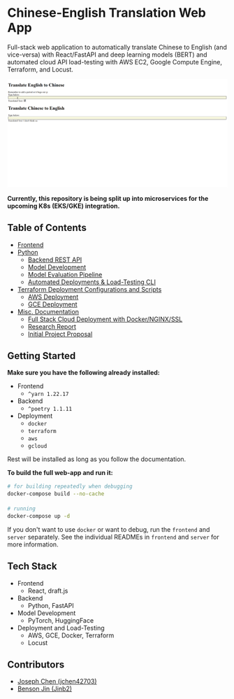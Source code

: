 # Chinese-English Translation Web App

Full-stack web application to automatically translate Chinese to English (and vice-versa) with React/FastAPI and deep learning models (BERT) and automated cloud API load-testing with AWS EC2, Google Compute Engine, Terraform, and Locust.

![](./docs/images/demo.gif)

**Currently, this repository is being split up into microservices for the upcoming K8s (EKS/GKE) integration.**

## Table of Contents

- [Frontend](./frontend)
- [Python](./server)
  - [Backend REST API](./server/README.md)
  - [Model Development](./server/chinese_translation_api/models/README.md)
  - [Model Evaluation Pipeline](./server/chinese_translation_api/evaluation)
  - [Automated Deployments & Load-Testing CLI](./server/loadtest_cli)
- [Terraform Deployment Configurations and Scripts](./deploy)
  - [AWS Deployment](./deploy/aws)
  - [GCE Deployment](./deploy/gce)
- [Misc. Documentation](./docs)
  - [Full Stack Cloud Deployment with Docker/NGINX/SSL](./docs/deployment.md)
  - [Research Report](./docs/final_report.md)
  - [Initial Project Proposal](./docs/proposal.md)

## Getting Started

**Make sure you have the following already installed:**

- Frontend
  - `^yarn 1.22.17`
- Backend
  - `^poetry 1.1.11`
- Deployment
  - `docker`
  - `terraform`
  - `aws`
  - `gcloud`

Rest will be installed as long as you follow the documentation.

**To build the full web-app and run it:**

```bash
# for building repeatedly when debugging
docker-compose build --no-cache

# running
docker-compose up -d
```

If you don't want to use `docker` or want to debug, run the `frontend` and `server` separately. See the individual READMEs in `frontend` and `server` for more information.

## Tech Stack

- Frontend
  - React, draft.js
- Backend
  - Python, FastAPI
- Model Development
  - PyTorch, HuggingFace
- Deployment and Load-Testing
  - AWS, GCE, Docker, Terraform
  - Locust

## Contributors

- [Joseph Chen (jchen42703)](https://github.com/jchen42703/)
- [Benson Jin (Jinb2)](https://github.com/Jinb2)
